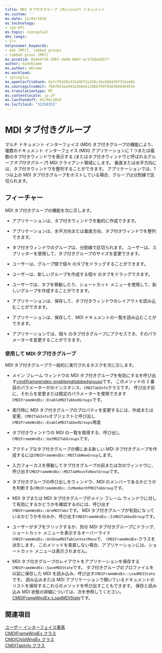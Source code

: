 ```yaml
---
title: MDI タブ付きグループ |Microsoft ドキュメント
ms.custom: ''
ms.date: 11/04/2016
ms.technology:
- cpp-mfc
ms.topic: conceptual
dev_langs:
- C++
helpviewer_keywords:
- mdi [MFC], tabbed groups
- tabbed grous [MFC]
ms.assetid: 0a464f36-39b7-4e68-8b67-ec175de28377
author: mikeblome
ms.author: mblome
ms.workload:
- cplusplus
ms.openlocfilehash: 6a7cf6420a331d46f2a158c16a30d439f334a46b
ms.sourcegitcommit: 76b7653ae443a2b8eb1186b789f8503609d6453e
ms.translationtype: MT
ms.contentlocale: ja-JP
ms.lasthandoff: 05/04/2018
ms.locfileid: "33350355"
---
```

# <a name="mdi-tabbed-groups"></a>MDI タブ付きグループ
マルチ ドキュメント インターフェイス (MDI) タブ付きグループの機能により、複数のドキュメント インターフェイス (MDI) アプリケーションに 1 つまたは複数のタブ付きウィンドウを表示する (またはタブ付きウィンドウと呼ばれるグループ*タブ付きグループ*) MDI クライアント領域にします。 垂直または水平方向には、タブ付きウィンドウを整列することができます。 アプリケーションでは、1 つ以上の MDI タブ付きグループをホストしている場合、グループは分割線で区切られます。  
  
## <a name="features"></a>フィーチャー  
 MDI タブ付きグループの機能を次に示します。  
  
-   アプリケーションは、タブ付きウィンドウを動的に作成できます。  
  
-   アプリケーションは、水平方向または垂直方向、タブ付きウィンドウを整列できます。  
  
-   タブ付きウィンドウのグループは、分割線で区切られます。 ユーザーは、スプリッターを使用して、タブ付きグループのサイズを変更できます。  
  
-   ユーザーは、グループ間で個々 のタブをドラッグすることができます。  
  
-   ユーザーは、新しいグループを作成する個々 のタブをドラッグできます。  
  
-   ユーザーでは、タブを移動したり、ショートカット メニューを使用して、新しいグループを作成することができます。  
  
-   アプリケーションは、保存して、タブ付きウィンドウのレイアウトを読み込むことができます。  
  
-   アプリケーションは、保存して、MDI ドキュメントの一覧を読み込むことができます。  
  
-   アプリケーションでは、個々 のタブ付きグループにアクセスでき、そのパラメーターを変更することができます。  
  
### <a name="using-mdi-tabbed-groups"></a>使用して MDI タブ付きグループ  
 MDI タブ付きグループで一般的に実行されるタスクを次に示します。  
  
-   メイン フレーム ウィンドウの MDI タブ付きグループを有効にするを呼び出す[cmdiframewndex::enablemditabbedgroups](../mfc/reference/cmdiframewndex-class.md#enablemditabbedgroups)です。 このメソッドの 2 番目のパラメーターがのインスタンス、`CMDITabInfo`クラスです。 呼び出す前に、それらを変更または既定のパラメーターを使用できます`CMDIFrameWndEx::EnableMDITabbedGroups`です。  
  
-   実行時に MDI タブ付きグループのプロパティを変更するには、作成または変更、`CMDITabInfo`オブジェクトと呼び出し`CMDIFrameWndEx::EnableMDITabbedGroups`再度  
  
-   タブ付きウィンドウの MDI の一覧を取得する、呼び出し`CMDIFrameWndEx::GetMDITabGroups`です。  
  
-   アクティブなタブ付きグループの横にある新しい MDI タブ付きグループを作成するには`CMDIFrameWndEx::MDITabNewGroup`します。  
  
-   入力フォーカスを移動してタブ付きグループの前または次のウィンドウに、呼び出す`CMDIFrameWndEx::MDITabMoveToNextGroup`です。  
  
-   タブ付きグループの呼び出しをウィンドウ、MDI のメンバーであるかどうかを判断する`CMDIFrameWndEx::IsMemberOfMDITabGroup`です。  
  
-   MDI タブまたは MDI タブ付きグループがメイン フレーム ウィンドウに対して有効にするかどうかを確認するのには、呼び出す`CMDIFrameWndEx::AreMDITabs`です。 MDI タブ付きグループが有効になっているかどうかをのみか、呼び出す`CMDIFrameWndEx::IsMDITabbedGroup`です。  
  
-   ユーザーがタブをクリックするか、別の MDI タブ付きグループにドラッグ、ショートカット メニューを表示するオーバーライド`CMDIFrameWndEx::OnShowMDITabContextMenu`で、 `CMDIFrameWndEx`-クラスを派生します。 このメソッドを実装しない場合、アプリケーションには、ショートカット メニューは表示されません。  
  
-   MDI タブ付きグループのレイアウトをアプリケーションを保存する`CMDIFrameWndEx::SaveMDIState`です。 タブ付きグループのプロファイルを以前に保存した MDI を読み込み、呼び出す`CMDIFrameWndEx::LoadMDIState`です。 読み込みまたは MDI アプリケーションで開いているドキュメントのリストを保存するこれらのメソッドを呼び出すこともできます。 保存と読み込み MDI 状態の詳細については、次を参照してください。 [CMDIFrameWndEx::LoadMDIState](../mfc/reference/cmdiframewndex-class.md#loadmdistate)です。  
  
## <a name="see-also"></a>関連項目  
 [ユーザー インターフェイス要素](../mfc/user-interface-elements-mfc.md)   
 [CMDIFrameWndEx クラス](../mfc/reference/cmdiframewndex-class.md)   
 [CMDIChildWndEx クラス](../mfc/reference/cmdichildwndex-class.md)   
 [CMDITabInfo クラス](../mfc/reference/cmditabinfo-class.md)
